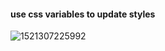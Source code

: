#### use css variables to update styles

![1521307225992](https://user-images.githubusercontent.com/20292261/37558166-da76eeba-29dd-11e8-9890-a6f5b59ae218.jpg)
